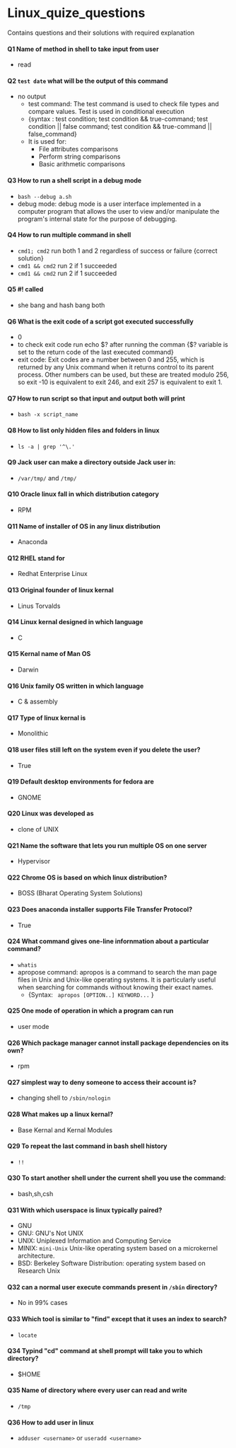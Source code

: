 # Linux_quize_questions
Contains questions and their solutions with required explanation

#### Q1 Name of method in shell to take input from user
  - read
  
#### Q2 `test date` what will be the output of this command
  - no output
    - test command: The test command is used to check file types and compare values. Test is used in 		            conditional execution
    - {syntax : test condition; test condition && true-command; test condition || false command; test condition && true-command || false_command}
    - It is used for:
       - File attributes comparisons
       - Perform string comparisons
       - Basic arithmetic comparisons
      
#### Q3 How to run a shell script in a debug mode
  - `bash --debug a.sh`
  - debug mode: debug mode is a user interface implemented in a computer program that allows the user to view and/or manipulate the program's internal state for the purpose of debugging.

#### Q4 How to run multiple command in shell
  - `cmd1; cmd2` run both 1 and 2 regardless of success or failure {correct solution}
  - `cmd1 && cmd2` run 2 if 1 succeeded
  - `cmd1 && cmd2` run 2 if 1 succeeded

#### Q5 #! called
  - she bang and hash bang both

#### Q6 What is the exit code of a script got executed successfully
  - 0
  -  to check exit code run echo $? after running the comman {$? variable is set to the return code of the last executed command}
  - exit code: Exit codes are a number between 0 and 255, which is returned by any Unix command when it returns control to its parent process. Other numbers can be used, but these are treated modulo 256, so exit -10 is equivalent to exit 246, and exit 257 is equivalent to exit 1.

#### Q7 How to run script so that input and output both will print
  - `bash -x script_name`

#### Q8 How to list only hidden files and folders in linux
  - `ls -a | grep '^\.'`

#### Q9 Jack user can make a directory outside Jack user in:
  - `/var/tmp/`  and  `/tmp/`

#### Q10 Oracle linux fall in which distribution category
  - RPM
  
#### Q11 Name of installer of OS in any linux distribution
  - Anaconda
  
#### Q12 RHEL stand for
  - Redhat Enterprise Linux
  
#### Q13 Original founder of linux kernal
  - Linus Torvalds
  
#### Q14 Linux kernal designed in which language
  - C
  
#### Q15  Kernal name of Man OS
  - Darwin
  
#### Q16 Unix family OS written in which language
  - C & assembly
  
#### Q17 Type of linux kernal is
  - Monolithic
  
#### Q18 user files still left on the system even if you delete the user?
  - True
  
#### Q19  Default desktop environments for fedora are
  - GNOME
  
#### Q20 Linux was developed as
  - clone of UNIX
  
#### Q21 Name the software that lets you run multiple OS on one server
  - Hypervisor
  
#### Q22 Chrome OS is based on which linux distribution?
  - BOSS (Bharat Operating System Solutions)
  
#### Q23 Does anaconda installer supports File Transfer Protocol?
  - True
  
#### Q24 What command gives one-line infornmation about a particular command?
  - `whatis`
  - apropose command:  apropos is a command to search the man page files in Unix and Unix-like operating systems. It is particularly useful when searching for commands without knowing their exact names.
    - {Syntax: ` apropos [OPTION..] KEYWORD...` }
  
#### Q25 One mode of operation in which a program can run
  - user mode
  
#### Q26 Which package manager cannot install package dependencies on its own?
  - rpm
  
#### Q27 simplest way to deny someone to access their account is?
  - changing shell to `/sbin/nologin`
  
#### Q28  What makes up a linux kernal?
  - Base Kernal and Kernal Modules

#### Q29  To repeat the last command in bash shell history
  - `!!`
  
#### Q30 To start another shell under the current shell you use the command:
  - bash,sh,csh
  
#### Q31 With which userspace is linux typically paired?
  - GNU
  - GNU: GNU's Not UNIX
  - UNIX: Uniplexed Information and Computing Service
  - MINIX: `mini-Unix` Unix-like operating system based on a microkernel architecture.
  - BSD: Berkeley Software Distribution: operating system based on Research Unix
  
#### Q32 can a normal user execute commands present in `/sbin` directory?
  - No in 99% cases
  
#### Q33 Which tool is similar to "find" except that it uses an index to search?
  - `locate`
  
#### Q34  Typind "cd" command at shell prompt will take you to which directory?
  - $HOME
  
#### Q35 Name of directory where every user can read and write
  - `/tmp`
  
#### Q36 How to add user in linux
  - `adduser <username>`  or `useradd <username>`
